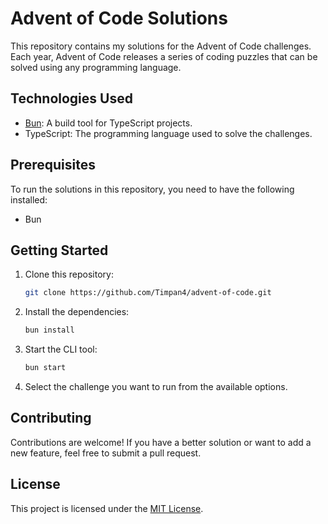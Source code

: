 # Advent of Code Solutions

This repository contains my solutions for the Advent of Code challenges. Each year, Advent of Code releases a series of coding puzzles that can be solved using any programming language.

## Technologies Used

- [Bun](https://bun.js.org/): A build tool for TypeScript projects.
- TypeScript: The programming language used to solve the challenges.

## Prerequisites

To run the solutions in this repository, you need to have the following installed:

- Bun

## Getting Started

1. Clone this repository:

    ```bash
    git clone https://github.com/Timpan4/advent-of-code.git
    ```

2. Install the dependencies:

    ```bash
    bun install
    ```

3. Start the CLI tool:

    ```bash
    bun start
    ```

4. Select the challenge you want to run from the available options.

## Contributing

Contributions are welcome! If you have a better solution or want to add a new feature, feel free to submit a pull request.

## License

This project is licensed under the [MIT License](LICENSE).
